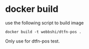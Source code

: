 # docker build
use the following script to build image
```
docker build -t webbshi/dtfn-pos .
```

Only use for dtfn-pos test.